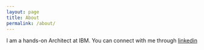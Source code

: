 ```yaml
---
layout: page
title: About
permalink: /about/
---
```

I am a hands-on Architect at IBM. You can connect with me through [linkedin](https://www.linkedin.com/in/abrahamjean/)